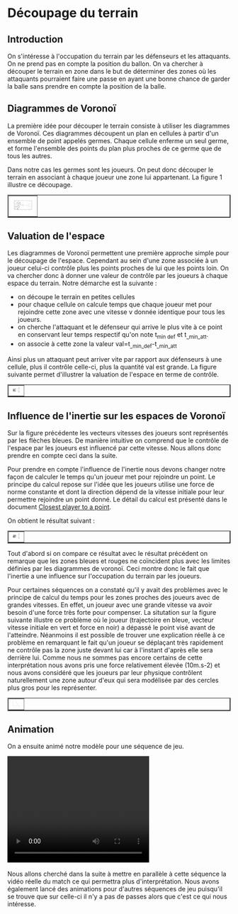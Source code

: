 # Découpage du terrain 

## Introduction

On s'intéresse à l'occupation du terrain par les défenseurs et les attaquants. On ne prend pas en compte la position du ballon. On va chercher à découper le terrain en zone dans le but de déterminer des zones où les attaquants pourraient faire une passe en ayant une bonne chance de garder la balle sans prendre en compte la position de la balle.

## Diagrammes de Voronoï

La première idée pour découper le terrain consiste à utiliser les diagrammes de Voronoï. Ces diagrammes découpent un plan en cellules à partir d'un ensemble de point appelés germes. Chaque cellule enferme un seul germe, et forme l'ensemble des points du plan plus proches de ce germe que de tous les autres. 

Dans notre cas les germes sont les joueurs. On peut donc découper le terrain en associant à chaque joueur une zone lui appartenant. La figure 1 illustre ce découpage.

<table border="2">
  <tr>
    <td>
      <img src="Images/Voronoi_simple.png" style="width: 50px;">
    </td>
  </tr>
</table>

## Valuation de l'espace

Les diagrammes de Voronoï permettent une première approche simple pour le découpage de l'espace. Cependant au sein d'une zone associée à un joueur celui-ci contrôle plus les points proches de lui que les points loin. On va chercher donc à donner une valeur de contrôle par les joueurs à chaque espace du terrain. Notre démarche est la suivante :
- on découpe le terrain en petites cellules
- pour chaque cellule on calcule temps que chaque joueur met pour rejoindre cette zone avec une vitesse v donnée identique pour tous les joueurs. 
- on cherche l'attaquant et le défenseur qui arrive le plus vite à ce point en conservant leur temps respectif qu'on note t<sub>min def</sub> et t<sub>_min_att</sub>.
- on associe à cette zone la valeur val=t<sub>_min_def</sub>-t<sub>_min_att</sub>

Ainsi plus un attaquant peut arriver vite par rapport aux défenseurs à une cellule, plus il contrôle celle-ci, plus la quantité val est grande. La figure suivante permet d'illustrer la valuation de l'espace en terme de contrôle.

<table border="2">
  <tr>
    <td>
      <img src="Images/Voronoi_value.png" style="width: 20px;">
    </td>
  </tr>
</table>

## Influence de l'inertie sur les espaces de Voronoï

Sur la figure précédente les vecteurs vitesses des joueurs sont représentés par les flèches bleues. De manière intuitive on comprend que le contrôle de l'espace par les joueurs est influencé par cette vitesse. Nous allons donc prendre en compte ceci dans la suite. 

Pour prendre en compte l'influence de l'inertie nous devons changer notre façon de calculer le temps qu'un joueur met pour rejoindre un point. Le principe du calcul repose sur l'idée que les joueurs utilise une force de norme constante et dont la direction dépend de la vitesse initiale pour leur permettre rejoindre un point donné. Le détail du calcul est présenté dans le document [Closest player to a point](https://github.com/AmigoCap/MecaFootCo/blob/master/Travail_autour_de_la_prediction_de_passes/Closest_player_to_a_point.pdf).

On obtient le résultat suivant : 

<table border="2">
  <tr>
    <td>
      <img src="Images/Voronoi_inertie.png" style="width: 20px;">
    </td>
  </tr>
</table>

Tout d'abord si on compare ce résultat avec le résultat précédent on remarque que les zones bleues et rouges ne coïncident plus avec les limites définies par les diagrammes de voronoï. Ceci montre donc le fait que l'inertie a une influence sur l'occupation du terrain par les joueurs.

Pour certaines séquences on a constaté qu'il y avait des problèmes avec le principe de calcul du temps pour les zones proches des joueurs avec de grandes vitesses. En effet, un joueur avec une grande vitesse va avoir besoin d'une force très forte pour compenser. La situtation sur la figure suivante illustre ce problème où le joueur (trajectoire en bleue, vecteur vitesse initiale en vert et force en noir) a dépassé le point visé avant de l'atteindre. Néanmoins il est possible de trouver une explication réelle à ce problème en remarquant le fait qu'un joueur se déplaçant très rapidement ne contrôle pas la zone juste devant lui car à l'instant d'après elle sera derrière lui. Comme nous ne sommes pas encore certains de cette interprétation nous avons pris une force relativement élevée (10m.s-2) et nous avons considéré que les joueurs par leur physique contrôlent naturellement une zone autour d'eux qui sera modélisée par des cercles plus gros pour les représenter.

<table border="2">
  <tr>
    <td>
      <img src="Images/Path.png" style="width: 20px;">
    </td>
  </tr>
</table>

## Animation

On a ensuite animé notre modèle pour une séquence de jeu. 

<video width="320" height="240" controls>
  <source src="/Images/video1.mp4.mp4" type="video/mp4">
</video>

Nous allons cherché dans la suite à mettre en parallèle à cette séquence la vidéo réelle du match ce qui permettra plus d'interprétation. Nous avons également lancé des animations pour d'autres séquences de jeu puisqu'il se trouve que sur celle-ci il n'y a pas de passes alors que c'est ce qui nous intéresse. 


